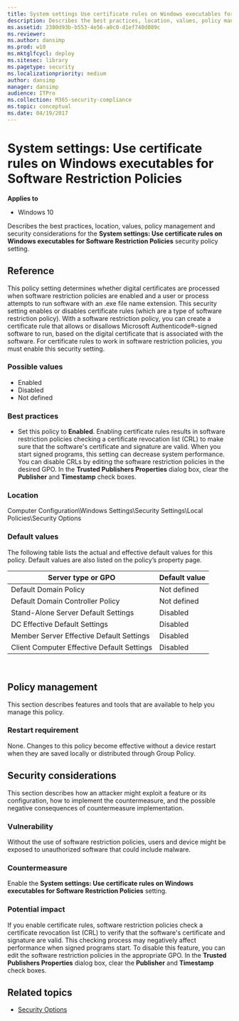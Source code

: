 ```yaml
---
title: System settings Use certificate rules on Windows executables for Software Restriction Policies (Windows 10)
description: Describes the best practices, location, values, policy management and security considerations for the System settings Use certificate rules on Windows executables for Software Restriction Policies security policy setting.
ms.assetid: 2380d93b-b553-4e56-a0c0-d1ef740d089c
ms.reviewer: 
ms.author: dansimp
ms.prod: w10
ms.mktglfcycl: deploy
ms.sitesec: library
ms.pagetype: security
ms.localizationpriority: medium
author: dansimp
manager: dansimp
audience: ITPro
ms.collection: M365-security-compliance
ms.topic: conceptual
ms.date: 04/19/2017
---
```


# System settings: Use certificate rules on Windows executables for Software Restriction Policies

**Applies to**
-   Windows 10

Describes the best practices, location, values, policy management and security considerations for the **System settings: Use certificate rules on Windows executables for Software Restriction Policies** security policy setting.

## Reference

This policy setting determines whether digital certificates are processed when software restriction policies are enabled and a user or process attempts to run software with an .exe file name extension. This security setting enables or disables certificate rules (which are a type of software restriction policy). With a software restriction policy, you can create a certificate rule that allows or disallows Microsoft Authenticode®-signed software to run, based on the digital certificate that is associated with the software. For certificate rules to work in software restriction policies, you must enable this security setting.

### Possible values

-   Enabled
-   Disabled
-   Not defined

### Best practices

-   Set this policy to **Enabled**. Enabling certificate rules results in software restriction policies checking a certificate revocation list (CRL) to make sure that the software's certificate and signature are valid. When you start signed programs, this setting can decrease system performance. 
You can disable CRLs by editing the software restriction policies in the desired GPO. In the **Trusted Publishers Properties** dialog box, clear the **Publisher** and **Timestamp** check boxes.

### Location

Computer Configuration\\Windows Settings\\Security Settings\\Local Policies\\Security Options

### Default values

The following table lists the actual and effective default values for this policy. Default values are also listed on the policy’s property page.

| Server type or GPO | Default value |
| - | - |
| Default Domain Policy| Not defined| 
| Default Domain Controller Policy | Not defined| 
| Stand-Alone Server Default Settings | Disabled |
| DC Effective Default Settings | Disabled| 
| Member Server Effective Default Settings | Disabled| 
| Client Computer Effective Default Settings | Disabled| 
 
## Policy management

This section describes features and tools that are available to help you manage this policy.

### Restart requirement

None. Changes to this policy become effective without a device restart when they are saved locally or distributed through Group Policy.

## Security considerations

This section describes how an attacker might exploit a feature or its configuration, how to implement the countermeasure, and the possible negative consequences of countermeasure implementation.

### Vulnerability

Without the use of software restriction policies, users and device might be exposed to unauthorized software that could include malware.

### Countermeasure

Enable the **System settings: Use certificate rules on Windows executables for Software Restriction Policies** setting.

### Potential impact

If you enable certificate rules, software restriction policies check a certificate revocation list (CRL) to verify that the software's certificate and signature are valid. This checking process may negatively affect performance when signed programs start. To disable this feature, you can edit the software restriction policies in the appropriate GPO. In the **Trusted Publishers Properties** dialog box, clear the **Publisher** and **Timestamp** check boxes.

## Related topics

- [Security Options](security-options.md)
